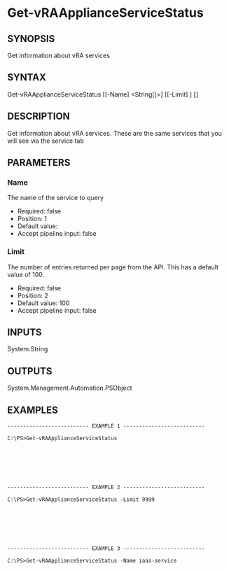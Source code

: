 # Get-vRAApplianceServiceStatus

## SYNOPSIS
    
Get information about vRA services

## SYNTAX
 Get-vRAApplianceServiceStatus [[-Name] <String[]>] [[-Limit] <String>] [<CommonParameters>]    

## DESCRIPTION

Get information about vRA services. These are the same services that you will see via the service tab

## PARAMETERS


### Name

The name of the service to query

* Required: false
* Position: 1
* Default value: 
* Accept pipeline input: false

### Limit

The number of entries returned per page from the API. This has a default value of 100.

* Required: false
* Position: 2
* Default value: 100
* Accept pipeline input: false

## INPUTS

System.String

## OUTPUTS

System.Management.Automation.PSObject

## EXAMPLES
```
-------------------------- EXAMPLE 1 --------------------------

C:\PS>Get-vRAApplianceServiceStatus







-------------------------- EXAMPLE 2 --------------------------

C:\PS>Get-vRAApplianceServiceStatus -Limit 9999







-------------------------- EXAMPLE 3 --------------------------

C:\PS>Get-vRAApplianceServiceStatus -Name iaas-service
```

